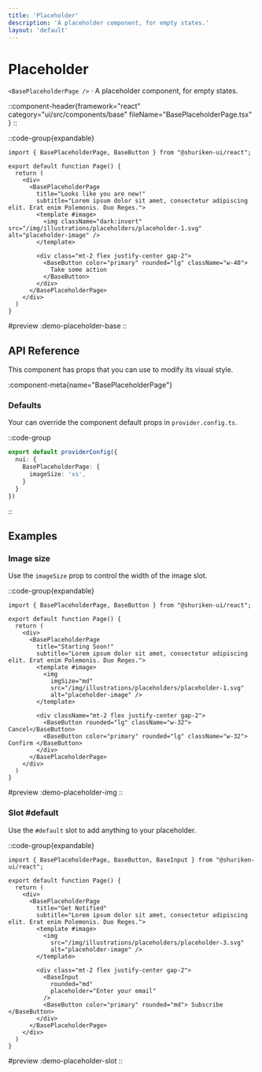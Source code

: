 ```yaml
---
title: 'Placeholder'
description: 'A placeholder component, for empty states.'
layout: 'default'
---
```


# Placeholder

`<BasePlaceholderPage />` · A placeholder component, for empty states.

::component-header{framework="react" category="ui/src/components/base" fileName="BasePlaceholderPage.tsx" }
::

::code-group{expandable}

```tsx [DemoPlaceholderBase.tsx]
import { BasePlaceholderPage, BaseButton } from "@shuriken-ui/react";

export default function Page() {
  return (
    <div>
      <BasePlaceholderPage 
        title="Looks like you are new!" 
        subtitle="Lorem ipsum dolor sit amet, consectetur adipiscing elit. Erat enim Polemonis. Duo Reges.">
        <template #image>
          <img className="dark:invert" src="/img/illustrations/placeholders/placeholder-1.svg" alt="placeholder-image" />
        </template>

        <div class="mt-2 flex justify-center gap-2">
          <BaseButton color="primary" rounded="lg" className="w-40"> 
            Take some action 
          </BaseButton>
        </div>
      </BasePlaceholderPage>
    </div>
  )
}
```

#preview
:demo-placeholder-base
::


## API Reference

This component has props that you can use to modify its visual style.

:component-meta{name="BasePlaceholderPage"}

### Defaults

Your can override the component default props in `provider.config.ts`.

::code-group

```ts [provider.config.ts]
export default providerConfig({
  nui: {
    BasePlaceholderPage: {
      imageSize: 'xs',
    }
  }
})
```
::

## Examples

### Image size

Use the `imageSize` prop to control the width of the image slot.

::code-group{expandable}

```tsx [DemoPlaceholderImg.tsx]
import { BasePlaceholderPage, BaseButton } from "@shuriken-ui/react";

export default function Page() {
  return (
    <div>
      <BasePlaceholderPage 
        title="Starting Soon!" 
        subtitle="Lorem ipsum dolor sit amet, consectetur adipiscing elit. Erat enim Polemonis. Duo Reges.">
        <template #image>
          <img 
            imgSize="md"
            src="/img/illustrations/placeholders/placeholder-1.svg" 
            alt="placeholder-image" />
        </template>

        <div className="mt-2 flex justify-center gap-2">
          <BaseButton rounded="lg" className="w-32"> Cancel</BaseButton>
          <BaseButton color="primary" rounded="lg" className="w-32"> Confirm </BaseButton>
        </div>
      </BasePlaceholderPage>
    </div>
  )
}
```

#preview
:demo-placeholder-img
::

### Slot #default

Use the `#default` slot to add anything to your placeholder.

::code-group{expandable}

```tsx [DemoPlaceholderSlot.tsx]
import { BasePlaceholderPage, BaseButton, BaseInput } from "@shuriken-ui/react";

export default function Page() {
  return (
    <div>
      <BasePlaceholderPage 
        title="Get Notified" 
        subtitle="Lorem ipsum dolor sit amet, consectetur adipiscing elit. Erat enim Polemonis. Duo Reges.">
        <template #image>
          <img 
            src="/img/illustrations/placeholders/placeholder-3.svg" 
            alt="placeholder-image" />
        </template>

        <div class="mt-2 flex justify-center gap-2">
          <BaseInput
            rounded="md"
            placeholder="Enter your email"
          />
          <BaseButton color="primary" rounded="md"> Subscribe </BaseButton>
        </div>
      </BasePlaceholderPage>
    </div>
  )
}
```

#preview
:demo-placeholder-slot
::